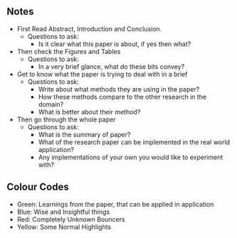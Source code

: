 ## Notes
- First Read Abstract, Introduction and Conclusion.
	- Questions to ask:
		- Is it clear what this paper is about, if yes then what?
- Then check the Figures and Tables
	- Questions to ask:
		- In a very brief glance, what do these bits convey?
- Get to know what the paper is trying to deal with in a brief
	- Questions to ask:
		- Write about what methods they are using in the paper?
		- How these methods compare to the other research in the domain?
		- What is better about their method?
- Then go through the whole paper
	- Questions to ask:
		- What is the summary of paper?
		- What of the research paper can be implemented in the real world application?
		- Any implementations of your own you would like to experiment with?
## Colour Codes
- Green: Learnings from the paper, that can be applied in application
- Blue: Wise and Insightful things
- Red: Completely Unknown Bouncers
- Yellow: Some Normal Highlights
